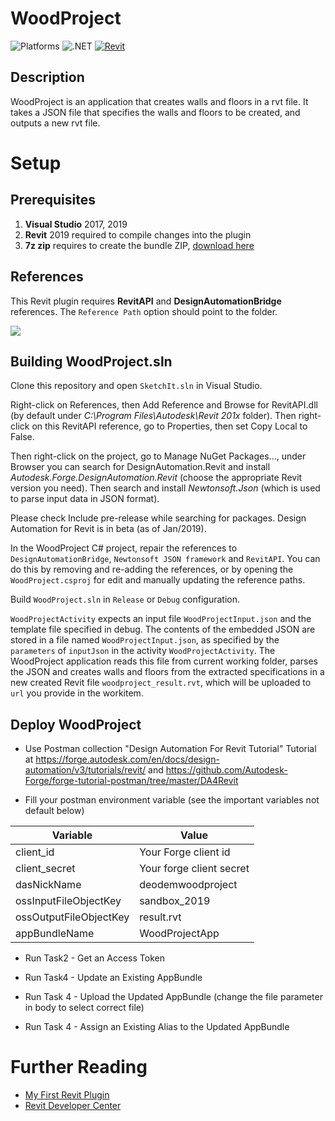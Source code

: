 # WoodProject

![Platforms](https://img.shields.io/badge/Plugins-Windows-lightgray.svg)
![.NET](https://img.shields.io/badge/.NET%20Framework-4.7-blue.svg)
[![Revit](https://img.shields.io/badge/Revit-2019-lightblue.svg)](http://developer.autodesk.com/)

## Description

WoodProject is an application that creates walls and floors in a rvt file. It takes a JSON file that specifies the walls and floors to be created, and outputs a new rvt file.

# Setup

## Prerequisites

1. **Visual Studio** 2017, 2019
2. **Revit** 2019 required to compile changes into the plugin
3. **7z zip** requires to create the bundle ZIP, [download here](https://www.7-zip.org/)

## References

This Revit plugin requires **RevitAPI** and **DesignAutomationBridge** references. The `Reference Path` option should point to the folder.

![](./reference_path.png)


## Building WoodProject.sln

Clone this repository and open `SketchIt.sln` in Visual Studio.

Right-click on References, then Add Reference and Browse for RevitAPI.dll (by default under _C:\Program Files\Autodesk\Revit 201x_ folder). Then right-click on this RevitAPI reference, go to Properties, then set Copy Local to False.

Then right-click on the project, go to Manage NuGet Packages..., under Browser you can search for DesignAutomation.Revit and install _Autodesk.Forge.DesignAutomation.Revit_ (choose the appropriate Revit version you need). Then search and install _Newtonsoft.Json_ (which is used to parse input data in JSON format).

Please check Include pre-release while searching for packages. Design Automation for Revit is in beta (as of Jan/2019). 

In the WoodProject C# project, repair the references to `DesignAutomationBridge`, `Newtonsoft JSON framework` and `RevitAPI`.  You can do this by removing and re-adding the references, or by opening the `WoodProject.csproj` for edit and manually updating the reference paths.

Build `WoodProject.sln` in `Release` or `Debug` configuration.


`WoodProjectActivity` expects an input file `WoodProjectInput.json` and the template file specified in debug. The contents of the embedded JSON are stored in a file named `WoodProjectInput.json`, as specified by the `parameters` of `inputJson` in the activity `WoodProjectActivity`. The WoodProject application reads this file from current working folder, parses the JSON and creates walls and floors from the extracted specifications in a new created Revit file `woodproject_result.rvt`, which will be uploaded to `url` you provide in the workitem.

## Deploy WoodProject

- Use Postman collection "Design Automation For Revit Tutorial"
Tutorial at https://forge.autodesk.com/en/docs/design-automation/v3/tutorials/revit/ and https://github.com/Autodesk-Forge/forge-tutorial-postman/tree/master/DA4Revit

- Fill your postman environment variable (see the important variables not default below)

| Variable | Value |
|----------|----------|
| client_id | Your Forge client id |
| client_secret | Your forge client secret  |
|  dasNickName        |  deodemwoodproject        |
|  ossInputFileObjectKey        |  sandbox_2019        |
|  ossOutputFileObjectKey        |  result.rvt        |
|  appBundleName        |  WoodProjectApp        |


- Run Task2 - Get an Access Token

- Run Task4 - Update an Existing AppBundle

- Run Task 4 - Upload the Updated AppBundle (change the file parameter in body to select correct file)

- Run Task 4 - Assign an Existing Alias to the Updated AppBundle


# Further Reading

- [My First Revit Plugin](https://knowledge.autodesk.com/support/revit-products/learn-explore/caas/simplecontent/content/my-first-revit-plug-overview.html)
- [Revit Developer Center](https://www.autodesk.com/developer-network/platform-technologies/revit)

